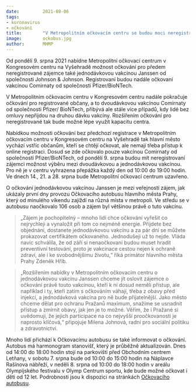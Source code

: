```yaml
---
date:         2021-08-06
tags:         
- koronavirus
- očkování
title:        "V Metropolitním očkovacím centru se budou moci neregistrovaní zájemci nechat očkovat i vakcínou Janssen"
image: 	      ockobus.jpg
author:       MHMP
---
```


Od pondělí 9. srpna 2021 nabídne Metropolitní očkovací centrum v Kongresovém centru na Vyšehradě možnost očkování pro předem neregistrované zájemce také jednodávkovou vakcínou Janssen od společnosti Johnson & Johnson. Registrovaní budou nadále očkovaní vakcínou Comirnaty od společnosti Pfizer/BioNTech.

V Metropolitním očkovacím centru v Kongresovém centru nadále pokračuje očkování pro registrované občany, a to dvoudávkovou vakcínou Comirnaty od společnosti Pfizer/ BioNTech, přibývá ale stále více případů, kdy lidé bez omluvy nepřijdou na druhou dávku vakcíny. Rozšířením očkování pro neregistrované tak bude možné lépe využít kapacitu centra.  

Nabídkou možnosti očkování bez předchozí registrace v Metropolitním očkovacím centru v Kongresovém centru na Vyšehradě tak hlavní město vychází vstříc občanům, kteří se chtějí očkovat, ale nemají třeba přístup k online registraci. Dosud se zde očkovalo pouze vakcínou Comirnaty od společnosti Pfizer/BioNTech, od pondělí 9. srpna budou mít neregistrovaní zájemci možnost výběru mezi dvoudávkovou a jednodávkovou vakcínou. Pro ně je v centru vyhrazena přepážka každý den od 10:00 do 19:00 hodin. Ve dnech 14., 21. a 28. srpna bude Metropolitní očkovací centrum uzavřeno.

O očkování jednodávkovou vakcínou Janssen je mezi veřejností zájem, jak ukázaly první dny provozu Očkovacího autobusu hlavního města Prahy, který od minulého víkendu zajíždí na různá místa v metropoli. Ve středu se v autobusu naočkovalo 106 osob a zájem byl většinou právě o tuto vakcínu.  

> „Zájem je pochopitelný – mnoho lidí chce očkování vyřešit co nejrychleji a vynaložit při tom co nejméně energie. Přijdete bez objednání, dostanete jednodávkovou vakcínu a za pár dní se můžete prokazovat certifikátem očkovaného. Jednodušeji už to nejde. Vláda navíc schválila, že od září si nenaočkovaní budou muset hradit preventivní testování, proto je vakcinace cestou nejen k ochraně zdraví, ale i ke svobodnějšímu životu,“ říká primátor hlavního města Prahy Zdeněk Hřib.

> „Rozšířením nabídky v Metropolitním očkovacím centru o jednodávkovou vakcínu Janssen chceme jít oslovit zájemce o očkování právě touto vakcínou, kteří k ní dosud neměli přístup, ale například i ty, kteří zatím s očkováním váhají, třeba z obavy před injekcí, a jednodávková vakcína pro ně bude přijatelnější. Jako město chceme dělat pro ochranu Pražanů maximum, snažíme se usnadnit přístup a zmírnit obavy, jak jen je to možné. Věřím, že i Pražané si uvědomují, že jejich participace na co nejvyšší proočkovanosti je naprosto klíčová,“ připojuje Milena Johnová, radní pro sociální politiku a zdravotnictví.

Mnoho lidí přichází k Očkovacímu autobusu se také informovat o očkování. Autobus má harmonogram stanovišť, který je průběžně aktualizován. Dnes od 14:00 do 18:00 hodin stojí na parkovišti před Obchodním centrem Letňany, v sobotu 7. srpna bude od 10:00 do 15:00 hodin na Náplavce Rašínova nábřeží, v neděli 8. srpna od 10:00 do 18:00 hodin v areálu Olympijského festivalu v Olymp Centrum sportu, kde bude možné očkovat i děti od 12 let. Podrobnosti jsou k dispozici na stránkách [Očkovacího autobusu](https://ockovani.praha.eu/bez-registrace/). 
